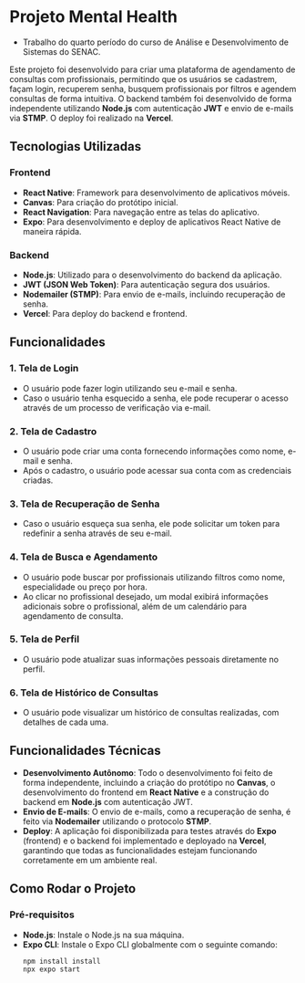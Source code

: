 # Projeto Mental Health 
- Trabalho do quarto período do curso de Análise e Desenvolvimento de Sistemas do SENAC.

Este projeto foi desenvolvido para criar uma plataforma de agendamento de consultas com profissionais, permitindo que os usuários se cadastrem, façam login, recuperem senha, busquem profissionais por filtros e agendem consultas de forma intuitiva. O backend também foi desenvolvido de forma independente utilizando **Node.js** com autenticação **JWT** e envio de e-mails via **STMP**. O deploy foi realizado na **Vercel**.


## Tecnologias Utilizadas

### Frontend
- **React Native**: Framework para desenvolvimento de aplicativos móveis.
- **Canvas**: Para criação do protótipo inicial.
- **React Navigation**: Para navegação entre as telas do aplicativo.
- **Expo**: Para desenvolvimento e deploy de aplicativos React Native de maneira rápida.

### Backend
- **Node.js**: Utilizado para o desenvolvimento do backend da aplicação.
- **JWT (JSON Web Token)**: Para autenticação segura dos usuários.
- **Nodemailer (STMP)**: Para envio de e-mails, incluindo recuperação de senha.
- **Vercel**: Para deploy do backend e frontend.

## Funcionalidades

### 1. **Tela de Login**
- O usuário pode fazer login utilizando seu e-mail e senha.
- Caso o usuário tenha esquecido a senha, ele pode recuperar o acesso através de um processo de verificação via e-mail.

### 2. **Tela de Cadastro**
- O usuário pode criar uma conta fornecendo informações como nome, e-mail e senha.
- Após o cadastro, o usuário pode acessar sua conta com as credenciais criadas.

### 3. **Tela de Recuperação de Senha**
- Caso o usuário esqueça sua senha, ele pode solicitar um token para redefinir a senha através de seu e-mail.

### 4. **Tela de Busca e Agendamento**
- O usuário pode buscar por profissionais utilizando filtros como nome, especialidade ou preço por hora.
- Ao clicar no profissional desejado, um modal exibirá informações adicionais sobre o profissional, além de um calendário para agendamento de consulta.

### 5. **Tela de Perfil**
- O usuário pode atualizar suas informações pessoais diretamente no perfil.

### 6. **Tela de Histórico de Consultas**
- O usuário pode visualizar um histórico de consultas realizadas, com detalhes de cada uma.

## Funcionalidades Técnicas

- **Desenvolvimento Autônomo**: Todo o desenvolvimento foi feito de forma independente, incluindo a criação do protótipo no **Canvas**, o desenvolvimento do frontend em **React Native** e a construção do backend em **Node.js** com autenticação JWT.
- **Envio de E-mails**: O envio de e-mails, como a recuperação de senha, é feito via **Nodemailer** utilizando o protocolo **STMP**.
- **Deploy**: A aplicação foi disponibilizada para testes através do **Expo** (frontend) e o backend foi implementado e deployado na **Vercel**, garantindo que todas as funcionalidades estejam funcionando corretamente em um ambiente real.

## Como Rodar o Projeto

### Pré-requisitos

- **Node.js**: Instale o Node.js na sua máquina.
- **Expo CLI**: Instale o Expo CLI globalmente com o seguinte comando:
  ```bash
  npm install install
  npx expo start
